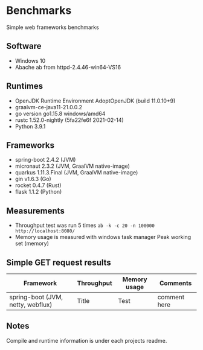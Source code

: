 # Benchmarks
Simple web frameworks benchmarks

## Software
- Windows 10
- Abache ab from httpd-2.4.46-win64-VS16

## Runtimes
- OpenJDK Runtime Environment AdoptOpenJDK (build 11.0.10+9)
- graalvm-ce-java11-21.0.0.2
- go version go1.15.8 windows/amd64
- rustc 1.52.0-nightly (5fa22fe6f 2021-02-14)
- Python 3.9.1

## Frameworks
- spring-boot 2.4.2 (JVM)
- micronaut 2.3.2 (JVM, GraalVM native-image)
- quarkus 1.11.3.Final (JVM, GraalVM native-image)
- gin v1.6.3 (Go)
- rocket 0.4.7 (Rust)
- flask 1.1.2 (Python)

## Measurements
- Throughput test was run 5 times ```ab -k -c 20 -n 100000 http://localhost:8080/```
- Memory usage is measured with windows task manager Peak working set (memory)

## Simple GET request results

| Framework                         | Throughput | Memory usage | Comments     |
| --------------------------------- | ---------- | ------------ | ------------ |
| spring-boot (JVM, netty, webflux) | Title      | Test         | comment here |

## Notes
Compile and runtime information is under each projects readme.